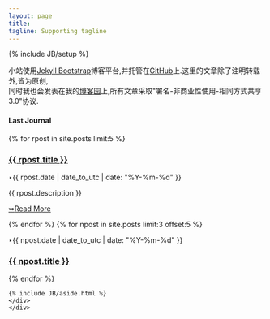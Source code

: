 ```yaml
---
layout: page
title: 
tagline: Supporting tagline
---
```

{% include JB/setup %}

小站使用[Jekyll Bootstrap](http://jekyllbootstrap.com)博客平台,并托管在[GitHub](www.github.com)上.这里的文章除了注明转载外,皆为原创,       
同时我也会发表在我的[博客园](www.cnblogs.com/xdao)上,所有文章采取"署名-非商业性使用-相同方式共享 3.0"协议.


<div class="content-cnt">
<div class="ui-grid-25 ui-grid-right content-top">	
	<div class="ui-grid-23 violet-post clearfix">
        <div class="violet-post-det clearfix">
    <div class="ui-grid-16 violet-journal">
        <h4 class="v-section-tit">Last Journal</h4>
        {% for rpost in site.posts limit:5 %}
        <article class="v-excerpt clearfix">
            <div class="ui-grid-7 ui-grid-bottom">
                <h3 class="v-excerpt-title"><a href="{{ rpost.url }}" title="{{ rpost.title }}" rel="bookmark">{{ rpost.title }}</a></h3>
                <p class="v-date"><span>&#8227;</span><time pubdate="{{ rpost.date | date_to_utc | date: '%Y-%m-%d' }}">{{ rpost.date | date_to_utc | date: "%Y-%m-%d" }}</time></p>
            </div>
            <div class="ui-grid-9 ui-grid-right v-excerpt-det">
                <p>{{ rpost.description }}</p>
                <p class="v-more"><a href="{{ rpost.url }}" title="Read More" rel="nofollow"><span>&#10149;</span>Read More</a></p>
            </div>
        </article><!-- //v-post-excerpt -->
        {% endfor %}
        {% for npost in site.posts limit:3 offset:5  %}             
        <article class="v-post-list fn-clear">
            <p class="v-date"><span>&#8227;</span><time pubdate="{{ npost.date | date_to_utc | date: '%Y-%m-%d' }}">{{ npost.date | date_to_utc | date: "%Y-%m-%d" }}</time></p>
            <h3 class="v-post-title"><a href="{{ npost.url }}" title="{{ npost.title }}" rel="bookmark">{{ npost.title }}</a></h3>
        </article><!-- //v-post-list -->
        {% endfor %}
    </div><!-- //Journal -->
    
    {% include JB/aside.html %}
    </div>
    </div>
</div>
</div>


